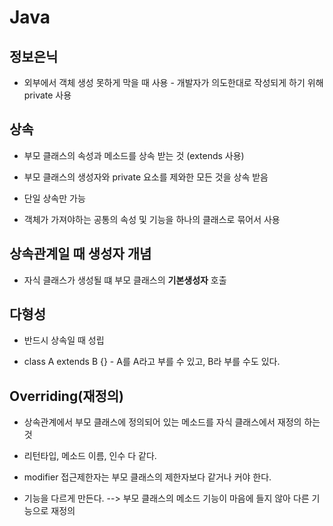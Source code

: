 # Java

## 정보은닉

+ 외부에서 객체 생성 못하게 막을 때 사용 - 개발자가 의도한대로 작성되게 하기 위해 private 사용

## 상속

+ 부모 클래스의 속성과 메소드를 상속 받는 것 (extends 사용)

+ 부모 클래스의 생성자와 private 요소를 제와한 모든 것을 상속 받음

+ 단일 상속만 가능

+ 객체가 가져야하는 공통의 속성 및 기능을 하나의 클래스로 묶어서 사용

## 상속관계일 때 생성자 개념

+ 자식 클래스가 생성될 떄 부모 클래스의 **기본생성자** 호출

## 다형성

+ 반드시 상속일 때 성립

+ class A extends B {} - A를 A라고 부를 수 있고, B라 부를 수도 있다. 

## Overriding(재정의)

+ 상속관계에서 부모 클래스에 정의되어 있는 메소드를 자식 클래스에서 재정의 하는 것

+ 리턴타입, 메소드 이름, 인수 다 같다.

+ modifier 접근제한자는 부모 클래스의 제한자보다 같거나 커야 한다.

+ 기능을 다르게 만든다. --> 부모 클래스의 메소드 기능이 마음에 들지 않아 다른 기능으로 재정의 
